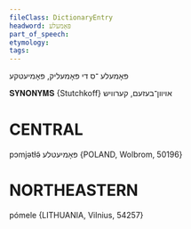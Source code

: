 ```yaml
---
fileClass: DictionaryEntry
headword: פּאָמעלע
part_of_speech: 
etymology: 
tags: 
---
```

פּאָמעלע
־ס
די
פּאָמעליק, פּאָמיעטקע

𝐒𝐘𝐍𝐎𝐍𝐘𝐌𝐒 {Stutchkoff}
אויוון־בעזעם, קערוויש

CENTRAL
========

pɔmjətɫə̃ פּאָמיעטלע {POLAND, Wolbrom, 50196}

NORTHEASTERN
==============

pómele {LITHUANIA, Vilnius, 54257}